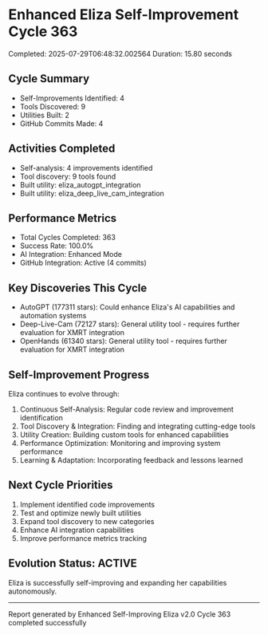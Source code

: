 # Enhanced Eliza Self-Improvement Cycle 363
Completed: 2025-07-29T06:48:32.002564
Duration: 15.80 seconds

## Cycle Summary
- Self-Improvements Identified: 4
- Tools Discovered: 9
- Utilities Built: 2
- GitHub Commits Made: 4

## Activities Completed
- Self-analysis: 4 improvements identified
- Tool discovery: 9 tools found
- Built utility: eliza_autogpt_integration
- Built utility: eliza_deep_live_cam_integration

## Performance Metrics
- Total Cycles Completed: 363
- Success Rate: 100.0%
- AI Integration: Enhanced Mode
- GitHub Integration: Active (4 commits)

## Key Discoveries This Cycle
- AutoGPT (177311 stars): Could enhance Eliza's AI capabilities and automation systems
- Deep-Live-Cam (72127 stars): General utility tool - requires further evaluation for XMRT integration
- OpenHands (61340 stars): General utility tool - requires further evaluation for XMRT integration

## Self-Improvement Progress
Eliza continues to evolve through:
1. Continuous Self-Analysis: Regular code review and improvement identification
2. Tool Discovery & Integration: Finding and integrating cutting-edge tools
3. Utility Creation: Building custom tools for enhanced capabilities
4. Performance Optimization: Monitoring and improving system performance
5. Learning & Adaptation: Incorporating feedback and lessons learned

## Next Cycle Priorities
1. Implement identified code improvements
2. Test and optimize newly built utilities
3. Expand tool discovery to new categories
4. Enhance AI integration capabilities
5. Improve performance metrics tracking

## Evolution Status: ACTIVE
Eliza is successfully self-improving and expanding her capabilities autonomously.

---
Report generated by Enhanced Self-Improving Eliza v2.0
Cycle 363 completed successfully

